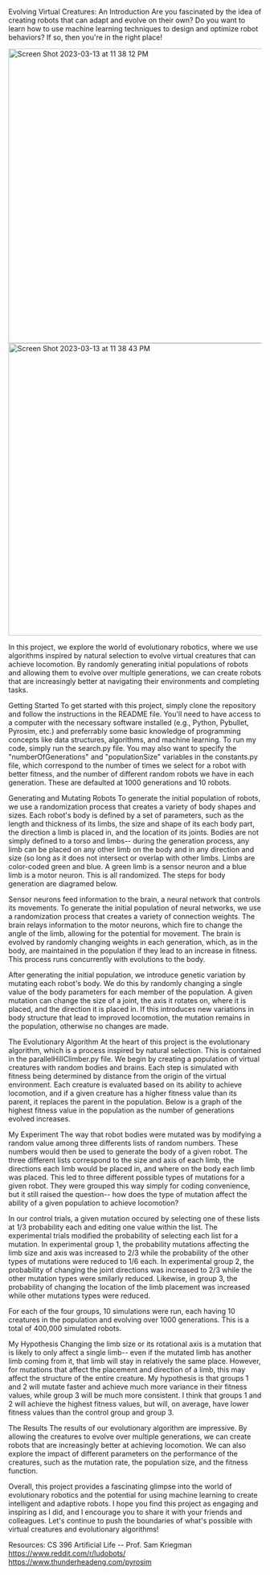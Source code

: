 Evolving Virtual Creatures: An Introduction
Are you fascinated by the idea of creating robots that can adapt and evolve on their own? Do you want to learn how to use machine learning techniques to design and optimize robot behaviors? If so, then you're in the right place!

<img width="585" alt="Screen Shot 2023-03-13 at 11 38 12 PM" src="https://user-images.githubusercontent.com/93502887/224894682-cb48da86-af3b-47f5-9c8c-305c177f2b45.png">

<img width="581" alt="Screen Shot 2023-03-13 at 11 38 43 PM" src="https://user-images.githubusercontent.com/93502887/224894741-6822b4a2-2fc8-451f-a230-5274629e6da2.png">

In this project, we explore the world of evolutionary robotics, where we use algorithms inspired by natural selection to evolve virtual creatures that can achieve locomotion. By randomly generating initial populations of robots and allowing them to evolve over multiple generations, we can create robots that are increasingly better at navigating their environments and completing tasks.

Getting Started
To get started with this project, simply clone the repository and follow the instructions in the README file. You'll need to have access to a computer with the necessary software installed (e.g., Python, Pybullet, Pyrosim, etc.) and preferrably some basic knowledge of programming concepts like data structures, algorithms, and machine learning. To run my code, simply run the search.py file. You may also want to specify the "numberOfGenerations" and "populationSize" variables in the constants.py file, which correspond to the number of times we select for a robot with better fitness, and the number of different random robots we have in each generation. These are defaulted at 1000 generations and 10 robots.

Generating and Mutating Robots
To generate the initial population of robots, we use a randomization process that creates a variety of body shapes and sizes. Each robot's body is defined by a set of parameters, such as the length and thickness of its limbs, the size and shape of its each body part, the direction a limb is placed in, and the location of its joints. Bodies are not simply defined to a torso and limbs-- during the generation process, any limb can be placed on any other limb on the body and in any direction and size (so long as it does not intersect or overlap with other limbs. Limbs are color-coded green and blue. A green limb is a sensor neuron and a blue limb is a motor neuron. This is all randomized. The steps for body generation are diagramed below.

Sensor neurons feed information to the brain, a neural network that controls its movements. To generate the initial population of neural networks, we use a randomization process that creates a variety of connection weights. The brain relays information to the motor neurons, which fire to change the angle of the limb, allowing for the potential for movement. The brain is evolved by randomly changing weights in each generation, which, as in the body, are maintained in the population if they lead to an increase in fitness. This process runs concurrently with evolutions to the body.

After generating the initial population, we introduce genetic variation by mutating each robot's body. We do this by randomly changing a single value of the body parameters for each member of the population. A given mutation can change the size of a joint, the axis it rotates on, where it is placed, and the direction it is placed in. If this introduces new variations in body structure that lead to improved locomotion, the mutation remains in the population, otherwise no changes are made.

The Evolutionary Algorithm
At the heart of this project is the evolutionary algorithm, which is a process inspired by natural selection. This is contained in the parallelHillClimber.py file. We begin by creating a population of virtual creatures with random bodies and brains. Each step is simulated with fitness being determined by distance from the origin of the virtual environment. Each creature is evaluated based on its ability to achieve locomotion, and if a given creature has a higher fitness value than its parent, it replaces the parent in the population. Below is a graph of the highest fitness value in the population as the number of generations evolved increases.

My Experiment
The way that robot bodies were mutated was by modifying a random value among three differents lists of random numbers. These numbers would then be used to generate the body of a given robot. The three different lists correspond to the size and axis of each limb, the directions each limb would be placed in, and where on the body each limb was placed. This led to three different possible types of mutations for a given robot. They were grouped this way simply for coding convenience, but it still raised the question-- how does the type of mutation affect the ability of a given population to achieve locomotion?

In our control trials, a given mutation occured by selecting one of these lists at 1/3 probability each and editing one value within the list. The experimental trials modified the probability of selecting each list for a mutation. In experimental group 1, the probability mutations affecting the limb size and axis was increased to 2/3 while the probability of the other types of mutations were reduced to 1/6 each. In experimental group 2, the probability of changing the joint directions was increased to 2/3 while the other mutation types were smilarly reduced. Likewise, in group 3, the probability of changing the location of the limb placement was increased while other mutations types were reduced.

For each of the four groups, 10 simulations were run, each having 10 creatures in the population and evolving over 1000 generations. This is a total of 400,000 simulated robots.

My Hypothesis
Changing the limb size or its rotational axis is a mutation that is likely to only affect a single limb-- even if the mutated limb has another limb coming from it, that limb will stay in relatively the same place. However, for mutations that affect the placement and direction of a limb, this may affect the structure of the entire creature. My hypothesis is that groups 1 and 2 will mutate faster and achieve much more variance in their fitness values, while group 3 will be much more consistent. I think that groups 1 and 2 will achieve the highest fitness values, but will, on average, have lower fitness values than the control group and group 3.

The Results
The results of our evolutionary algorithm are impressive. By allowing the creatures to evolve over multiple generations, we can create robots that are increasingly better at achieving locomotion. We can also explore the impact of different parameters on the performance of the creatures, such as the mutation rate, the population size, and the fitness function.

Overall, this project provides a fascinating glimpse into the world of evolutionary robotics and the potential for using machine learning to create intelligent and adaptive robots. I hope you find this project as engaging and inspiring as I did, and I encourage you to share it with your friends and colleagues. Let's continue to push the boundaries of what's possible with virtual creatures and evolutionary algorithms!

Resources:
CS 396 Artificial Life -- Prof. Sam Kriegman
https://www.reddit.com/r/ludobots/
https://www.thunderheadeng.com/pyrosim



